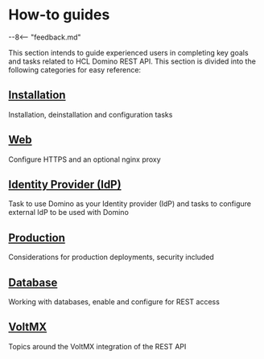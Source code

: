 # How-to guides

--8<-- "feedback.md"

This section intends to guide experienced users in completing key goals and tasks related to HCL Domino REST API. This section is divided into the following categories for easy reference:

## [Installation](install/index.md)

Installation, deinstallation and configuration tasks

## [Web](web/index.md)

Configure HTTPS and an optional nginx proxy

## [Identity Provider (IdP)](IdP/index.md)

Task to use Domino as your Identity provider (IdP) and tasks to configure external IdP to be used with Domino

## [Production](production/index.md)

Considerations for production deployments, security included

## [Database](database/index.md)

Working with databases, enable and configure for REST access

## [VoltMX](VoltMX/index.md)

Topics around the VoltMX integration of the REST API
